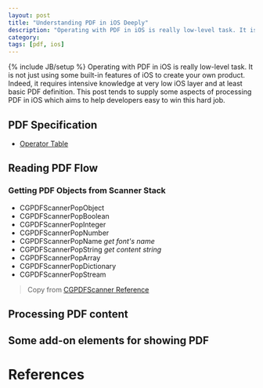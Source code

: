 ```yaml
---
layout: post
title: "Understanding PDF in iOS Deeply"
description: "Operating with PDF in iOS is really low-level task. It is not just using some built-in features of iOS to create your own product. Indeed, it requires intensive knowledge at very low iOS layer and at least basic PDF definition. This post tends to supply some aspects of processing PDF in iOS which aims to help developers easy to win this hard job."
category: 
tags: [pdf, ios]
---
```

{% include JB/setup %}
Operating with PDF in iOS is really low-level task. It is not just using some built-in features of iOS to create your own product. Indeed, it requires intensive knowledge at very low iOS layer and at least basic PDF definition. This post tends to supply some aspects of processing PDF in iOS which aims to help developers easy to win this hard job.

## PDF Specification

- [Operator Table](http://my.safaribooksonline.com/book/office-and-productivity-applications/0321304748/operator-summary/app01)

## Reading PDF Flow

### Getting PDF Objects from Scanner Stack
   * CGPDFScannerPopObject
   * CGPDFScannerPopBoolean
   * CGPDFScannerPopInteger
   * CGPDFScannerPopNumber
   * CGPDFScannerPopName		_get font's name_
   * CGPDFScannerPopString		_get content string_
   * CGPDFScannerPopArray
   * CGPDFScannerPopDictionary
   * CGPDFScannerPopStream

> Copy from [CGPDFScanner Reference](http://www.cocoachina.com/wiki/index.php?title=CGPDFScanner_Reference)

## Processing PDF content

## Some add-on elements for showing PDF



# References

